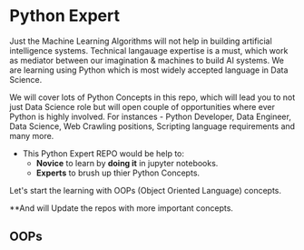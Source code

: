 # Python Expert

Just the Machine Learning Algorithms will not help in building artificial intelligence systems. Technical langauage expertise is a must, which work as mediator between our imagination & machines to build AI systems. We are learning using Python which is most widely accepted language in Data Science. 

We will cover lots of Python Concepts in this repo, which will lead you to not just Data Science role but will open couple of opportunities where ever Python is highly involved. For instances - Python Developer, Data Engineer, Data Science, Web Crawling positions, Scripting language requirements and many more.

- This Python Expert REPO would be help to:
  - **Novice** to learn by **doing it** in jupyter notebooks.
  - **Experts** to brush up thier Python Concepts.


Let's start the learning with OOPs (Object Oriented Language) concepts.

**And will Update the repos with more important concepts. 



## OOPs 

